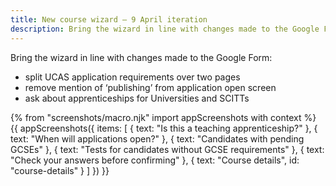 ```yaml
---
title: New course wizard – 9 April iteration
description: Bring the wizard in line with changes made to the Google Form.
---
```

Bring the wizard in line with changes made to the Google Form:

* split UCAS application requirements over two pages
* remove mention of ‘publishing’ from application open screen
* ask about apprenticeships for Universities and SCITTs

{% from "screenshots/macro.njk" import appScreenshots with context %}
{{ appScreenshots({
  items: [
    { text: "Is this a teaching apprenticeship?" },
    { text: "When will applications open?" },
    { text: "Candidates with pending GCSEs" },
    { text: "Tests for candidates without GCSE requirements" },
    { text: "Check your answers before confirming" },
    { text: "Course details", id: "course-details" }
  ]
}) }}
